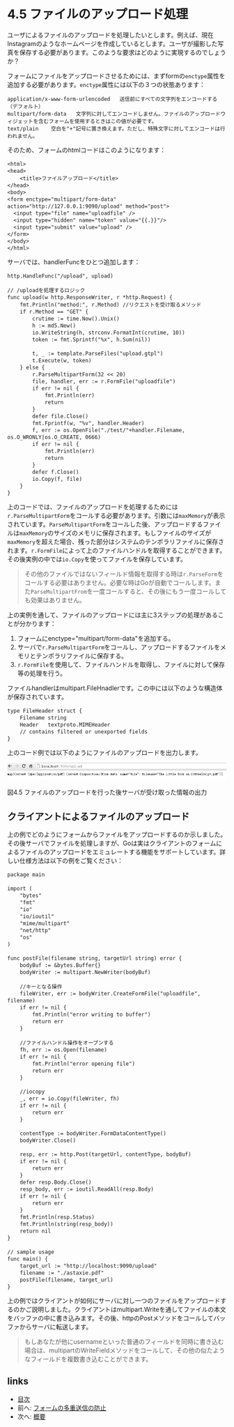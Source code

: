 # 4.5 ファイルのアップロード処理
ユーザによるファイルのアップロードを処理したいとします。例えば、現在Instagramのようなホームページを作成しているとします。ユーザが撮影した写真を保存する必要があります。このような要求はどのように実現するのでしょうか？

フォームにファイルをアップロードさせるためには、まずformの`enctype`属性を追加する必要があります。`enctype`属性には以下の３つの状態あります：

	application/x-www-form-urlencoded   送信前にすべての文字列をエンコードする（デフォルト）
	multipart/form-data	  文字列に対してエンコードしません。ファイルのアップロードウィジェットを含むフォームを使用するときはこの値が必要です。
	text/plain	  空白を"+"記号に置き換えます。ただし、特殊文字に対してエンコードは行われません。

そのため、フォームのhtmlコードはこのようになります：

	<html>
	<head>
		<title>ファイルアップロード</title>
	</head>
	<body>
	<form enctype="multipart/form-data" action="http://127.0.0.1:9090/upload" method="post">
	  <input type="file" name="uploadfile" />
	  <input type="hidden" name="token" value="{{.}}"/>
	  <input type="submit" value="upload" />
	</form>
	</body>
	</html>

サーバでは、handlerFuncをひとつ追加します：

	http.HandleFunc("/upload", upload)

	// /uploadを処理するロジック
	func upload(w http.ResponseWriter, r *http.Request) {
		fmt.Println("method:", r.Method) //リクエストを受け取るメソッド
		if r.Method == "GET" {
			crutime := time.Now().Unix()
			h := md5.New()
			io.WriteString(h, strconv.FormatInt(crutime, 10))
			token := fmt.Sprintf("%x", h.Sum(nil))

			t, _ := template.ParseFiles("upload.gtpl")
			t.Execute(w, token)
		} else {
			r.ParseMultipartForm(32 << 20)
			file, handler, err := r.FormFile("uploadfile")
			if err != nil {
				fmt.Println(err)
				return
			}
			defer file.Close()
			fmt.Fprintf(w, "%v", handler.Header)
			f, err := os.OpenFile("./test/"+handler.Filename, os.O_WRONLY|os.O_CREATE, 0666)
			if err != nil {
				fmt.Println(err)
				return
			}
			defer f.Close()
			io.Copy(f, file)
		}
	}

上のコードでは、ファイルのアップロードを処理するためには`r.ParseMultipartForm`をコールする必要があります。引数には`maxMemory`が表示されています。`ParseMultipartForm`をコールした後、アップロードするファイルは`maxMemory`のサイズのメモリに保存されます。もしファイルのサイズが`maxMemory`を超えた場合、残った部分はシステムのテンポラリファイルに保存されます。`r.FormFile`によって上のファイルハンドルを取得することができます。その後実例の中では`io.Copy`を使ってファイルを保存しています。

>その他のファイルではないフィールド情報を取得する時は`r.ParseForm`をコールする必要はありません。必要な時はGoが自動でコールします。また`ParseMultipartFrom`を一度コールすると、その後にもう一度コールしても効果はありません。

上の実例を通して、ファイルのアップロードには主に3ステップの処理があることが分かります：

1. フォームにenctype="multipart/form-data"を追加する。
2. サーバで`r.ParseMultipartForm`をコールし、アップロードするファイルをメモリとテンポラリファイルに保存する。
3. `r.FormFile`を使用して、ファイルハンドルを取得し、ファイルに対して保存等の処理を行う。

ファイルhandlerはmultipart.FileHnadlerです。この中には以下のような構造体が保存されています。

	type FileHeader struct {
		Filename string
		Header   textproto.MIMEHeader
		// contains filtered or unexported fields
	}

上のコード例では以下のようにファイルのアップロードを出力します。

![](images/4.5.upload2.png?raw=true)

図4.5 ファイルのアップロードを行った後サーバが受け取った情報の出力

## クライアントによるファイルのアップロード

上の例でどのようにフォームからファイルをアップロードするのか示しました。その後サーバでファイルを処理しますが、Goは実はクライアントのフォームによるファイルのアップロードをエミュレートする機能をサポートしています。詳しい仕様方法は以下の例をご覧ください：

	package main

	import (
		"bytes"
		"fmt"
		"io"
		"io/ioutil"
		"mime/multipart"
		"net/http"
		"os"
	)

	func postFile(filename string, targetUrl string) error {
		bodyBuf := &bytes.Buffer{}
		bodyWriter := multipart.NewWriter(bodyBuf)

		//キーとなる操作
		fileWriter, err := bodyWriter.CreateFormFile("uploadfile", filename)
		if err != nil {
			fmt.Println("error writing to buffer")
			return err
		}

		//ファイルハンドル操作をオープンする
		fh, err := os.Open(filename)
		if err != nil {
			fmt.Println("error opening file")
			return err
		}

		//iocopy
		_, err = io.Copy(fileWriter, fh)
		if err != nil {
			return err
		}

		contentType := bodyWriter.FormDataContentType()
		bodyWriter.Close()

		resp, err := http.Post(targetUrl, contentType, bodyBuf)
		if err != nil {
			return err
		}
		defer resp.Body.Close()
		resp_body, err := ioutil.ReadAll(resp.Body)
		if err != nil {
			return err
		}
		fmt.Println(resp.Status)
		fmt.Println(string(resp_body))
		return nil
	}

	// sample usage
	func main() {
		target_url := "http://localhost:9090/upload"
		filename := "./astaxie.pdf"
		postFile(filename, target_url)
	}


上の例ではクライアントが如何にサーバに対し一つのファイルをアップロードするのかご説明しました。クライアントはmultipart.Writeを通してファイルの本文をバッファの中に書き込みます。その後、httpのPostメソッドをコールしてバッファからサーバに転送します。

>もしあなたが他にusernameといった普通のフィールドを同時に書き込む場合は、multipartのWriteFieldメソッドをコールして、その他の似たようなフィールドを複数書き込むことができます。

## links
   * [目次](<preface.md>)
   * 前へ: [フォームの多重送信の防止](<04.4.md>)
   * 次へ: [概要](<04.6.md>)

